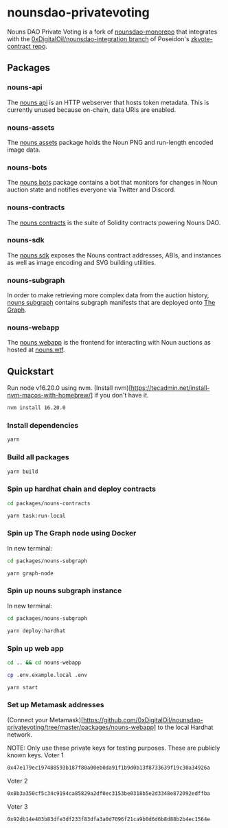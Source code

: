 # nounsdao-privatevoting

Nouns DAO Private Voting is a fork of [nounsdao-monorepo](https://github.com/nounsDAO/nouns-monorepo) that integrates with the [0xDigitalOil/nounsdao-integration branch](https://github.com/Poseidon-ZKP/zkvote-contract/tree/0xDigitalOil/nouns-integration) of Poseidon's [zkvote-contract repo](https://github.com/Poseidon-ZKP/zkvote-contract/commits/main).

## Packages

### nouns-api

The [nouns api](packages/nouns-api) is an HTTP webserver that hosts token metadata. This is currently unused because on-chain, data URIs are enabled.

### nouns-assets

The [nouns assets](packages/nouns-assets) package holds the Noun PNG and run-length encoded image data.

### nouns-bots

The [nouns bots](packages/nouns-bots) package contains a bot that monitors for changes in Noun auction state and notifies everyone via Twitter and Discord.

### nouns-contracts

The [nouns contracts](packages/nouns-contracts) is the suite of Solidity contracts powering Nouns DAO.

### nouns-sdk

The [nouns sdk](packages/nouns-sdk) exposes the Nouns contract addresses, ABIs, and instances as well as image encoding and SVG building utilities.

### nouns-subgraph

In order to make retrieving more complex data from the auction history, [nouns subgraph](packages/nouns-subgraph) contains subgraph manifests that are deployed onto [The Graph](https://thegraph.com).

### nouns-webapp

The [nouns webapp](packages/nouns-webapp) is the frontend for interacting with Noun auctions as hosted at [nouns.wtf](https://nouns.wtf).

## Quickstart

Run node v16.20.0 using nvm. (Install nvm)[https://tecadmin.net/install-nvm-macos-with-homebrew/] if you don't have it.
```sh
nvm install 16.20.0
```

### Install dependencies

```sh
yarn
```

### Build all packages

```sh
yarn build
```

### Spin up hardhat chain and deploy contracts

```sh
cd packages/nouns-contracts
```
```sh
yarn task:run-local
```

### Spin up The Graph node using Docker
In new terminal:
```sh
cd packages/nouns-subgraph
```
```sh
yarn graph-node
```

### Spin up nouns subgraph instance

In new terminal:
```sh
cd packages/nouns-subgraph
```
```sh
yarn deploy:hardhat
```

### Spin up web app

```sh
cd .. && cd nouns-webapp
```
```sh
cp .env.example.local .env
```
```sh
yarn start
```

### Set up Metamask addresses
(Connect your Metamask)[https://github.com/0xDigitalOil/nounsdao-privatevoting/tree/master/packages/nouns-webapp] to the local Hardhat network.

NOTE: Only use these private keys for testing purposes. These are publicly known keys.
Voter 1
```sh
0x47e179ec197488593b187f80a00eb0da91f1b9d0b13f8733639f19c30a34926a
```
Voter 2
```sh
0x8b3a350cf5c34c9194ca85829a2df0ec3153be0318b5e2d3348e872092edffba
```
Voter 3
```sh
0x92db14e403b83dfe3df233f83dfa3a0d7096f21ca9b0d6d6b8d88b2b4ec1564e
```
